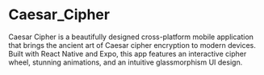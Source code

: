 # Caesar_Cipher
Caesar Cipher is a beautifully designed cross-platform mobile application that brings the ancient art of Caesar cipher encryption to modern devices. Built with React Native and Expo, this app features an interactive cipher wheel, stunning animations, and an intuitive glassmorphism UI design.
